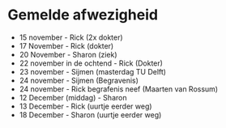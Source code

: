 # Gemelde afwezigheid

- 15 november - Rick (2x dokter)
- 17 November - Rick (dokter)
- 20 November - Sharon (ziek)
- 22 november in de ochtend - Rick  (Dokter)
- 23 november - Sijmen (masterdag TU Delft)
- 24 november - Sijmen (Begravenis)
- 24 november - Rick begrafenis neef (Maarten van Rossum)
- 12 December (middag) - Sharon
- 13 December - Rick (uurtje eerder weg)
- 18 December - Sharon (uurtje eerder weg)
